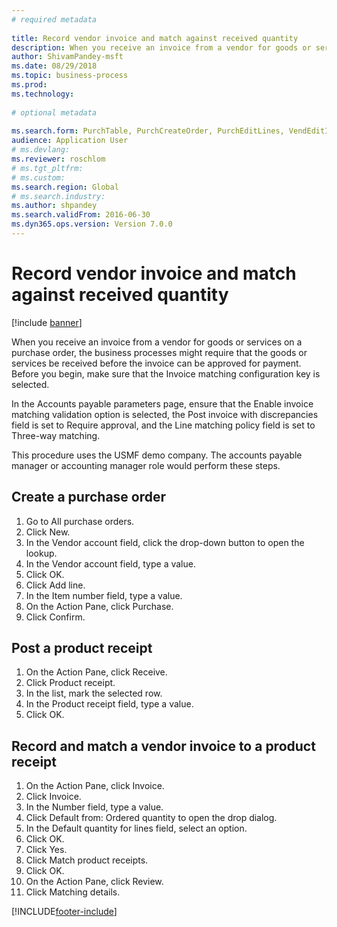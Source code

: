 ```yaml
--- 
# required metadata 
 
title: Record vendor invoice and match against received quantity
description: When you receive an invoice from a vendor for goods or services on a purchase order, the business processes might require that the goods or services be received before the invoice can be approved for payment. 
author: ShivamPandey-msft
ms.date: 08/29/2018
ms.topic: business-process 
ms.prod:  
ms.technology:  
 
# optional metadata 
 
ms.search.form: PurchTable, PurchCreateOrder, PurchEditLines, VendEditInvoice, VendEditInvoiceDefaultQuantityForLinesDropDialog,  VendJournalMatch_PackingSlip, VendInvoiceMatchingDetails   
audience: Application User 
# ms.devlang:  
ms.reviewer: roschlom
# ms.tgt_pltfrm:  
# ms.custom:  
ms.search.region: Global
# ms.search.industry: 
ms.author: shpandey
ms.search.validFrom: 2016-06-30 
ms.dyn365.ops.version: Version 7.0.0 
---
```

# Record vendor invoice and match against received quantity

[!include [banner](../../includes/banner.md)]

When you receive an invoice from a vendor for goods or services on a purchase order, the business processes might require that the goods or services be received before the invoice can be approved for payment. Before you begin, make sure that the Invoice matching configuration key is selected. 

In the Accounts payable parameters page, ensure that the Enable invoice matching validation option is selected, the Post invoice with discrepancies field is set to Require approval, and the Line matching policy field is set to Three-way matching.

This procedure uses the USMF demo company. The accounts payable manager or accounting manager role would perform these steps.


## Create a purchase order
1. Go to All purchase orders.
2. Click New.
3. In the Vendor account field, click the drop-down button to open the lookup.
4. In the Vendor account field, type a value.
5. Click OK.
6. Click Add line.
7. In the Item number field, type a value.
8. On the Action Pane, click Purchase.
9. Click Confirm.

## Post a product receipt
1. On the Action Pane, click Receive.
2. Click Product receipt.
3. In the list, mark the selected row.
4. In the Product receipt field, type a value.
5. Click OK.

## Record and match a vendor invoice to a product receipt
1. On the Action Pane, click Invoice.
2. Click Invoice.
3. In the Number field, type a value.
4. Click Default from: Ordered quantity to open the drop dialog.
5. In the Default quantity for lines field, select an option.
6. Click OK.
7. Click Yes.
8. Click Match product receipts.
9. Click OK.
10. On the Action Pane, click Review.
11. Click Matching details.



[!INCLUDE[footer-include](../../../includes/footer-banner.md)]